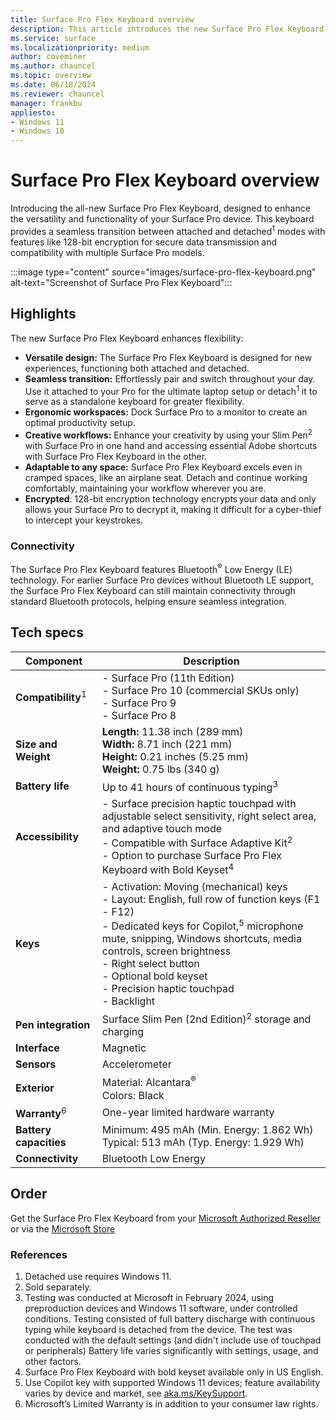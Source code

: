 ```yaml
---
title: Surface Pro Flex Keyboard overview
description: This article introduces the new Surface Pro Flex Keyboard.
ms.service: surface
ms.localizationpriority: medium
author: coveminer
ms.author: chauncel
ms.topic: overview
ms.date: 06/18/2024
ms.reviewer: chauncel
manager: frankbu
appliesto:
- Windows 11
- Windows 10
---
```


# Surface Pro Flex Keyboard overview

Introducing the all-new Surface Pro Flex Keyboard, designed to enhance the versatility and functionality of your Surface Pro device. This keyboard provides a seamless transition between attached and detached<sup>1</sup> modes with features like 128-bit encryption for secure data transmission and compatibility with multiple Surface Pro models.

:::image type="content" source="images/surface-pro-flex-keyboard.png" alt-text="Screenshot of Surface Pro Flex Keyboard":::

## Highlights

The new Surface Pro Flex Keyboard enhances flexibility:

- **Versatile design:** The Surface Pro Flex Keyboard is designed for new experiences, functioning both attached and detached.
- **Seamless transition:** Effortlessly pair and switch throughout your day. Use it attached to your Pro for the ultimate laptop setup or detach<sup>1</sup> it to serve as a standalone keyboard for greater flexibility.
- **Ergonomic workspaces:** Dock Surface Pro to a monitor to create an optimal productivity setup.
- **Creative workflows:** Enhance your creativity by using your Slim Pen<sup>2</sup> with Surface Pro in one hand and accessing essential Adobe shortcuts with Surface Pro Flex Keyboard in the other.
- **Adaptable to any space:** Surface Pro Flex Keyboard excels even in cramped spaces, like an airplane seat. Detach and continue working comfortably, maintaining your workflow wherever you are.
- **Encrypted**: 128-bit encryption technology encrypts your data and only allows your Surface Pro to decrypt it, making it difficult for a cyber-thief to intercept your keystrokes.

### Connectivity

The Surface Pro Flex Keyboard features Bluetooth<sup>®</sup> Low Energy (LE) technology. For earlier Surface Pro devices without Bluetooth LE support, the Surface Pro Flex Keyboard can still maintain connectivity through standard Bluetooth protocols, helping ensure seamless integration.

## Tech specs

| Component            | Description                                                                                                                                                                                                                                                                                                              |
|---------------------------|-------------------------------------------------------------------------------------------------------------------------------------------------------------------------------------------------------------------------------------------------------------------------------------------------------------------------------|
| **Compatibility**<sup>1</sup>    | - Surface Pro (11th Edition)<br>- Surface Pro 10 (commercial SKUs only)<br>- Surface Pro 9<br>- Surface Pro 8                                                                                                                                                                                        |
| **Size and Weight**       | **Length:** 11.38 inch (289 mm) <br>**Width:** 8.71 inch (221 mm) <br>**Height:** 0.21 inches (5.25 mm) <br>**Weight:** 0.75 lbs (340 g)                                                                                                                                                                                        |
| **Battery life**          | Up to 41 hours of continuous typing<sup>3</sup>                                                                                                                                                                                                                                                                                 |
| **Accessibility**         | - Surface precision haptic touchpad with adjustable select sensitivity, right select area, and adaptive touch mode<br>- Compatible with Surface Adaptive Kit<sup>2</sup><br>- Option to purchase Surface Pro Flex Keyboard with Bold Keyset<sup>4</sup>                                                                           |
| **Keys**                  | - Activation: Moving (mechanical) keys<br>- Layout: English, full row of function keys (F1 - F12)<br>- Dedicated keys for Copilot,<sup>5</sup> microphone mute, snipping, Windows shortcuts, media controls, screen brightness<br>- Right select button<br>- Optional bold keyset<br>- Precision haptic touchpad<br>- Backlight |
| **Pen integration**       | Surface Slim Pen (2nd Edition)<sup>2</sup> storage and charging                                                                                                                                                                                                                                                                           |
| **Interface**             | Magnetic                                                                                                                                                                                                                                                                                                                     |
| **Sensors**               | Accelerometer                                                                                                                                                                                                                                                                                                                |
| **Exterior**              | Material: Alcantara<sup>®</sup><br>Colors: Black                                                                                                                                                                                                                                                                              |
| **Warranty**<sup>6</sup>       | One-year limited hardware warranty                                                                                                                                                                                                                                                                                            |
| **Battery capacities**    | Minimum: 495 mAh (Min. Energy: 1.862 Wh)<br>Typical: 513 mAh (Typ. Energy: 1.929 Wh)                                                                                                                                                                                                                                               |
| **Connectivity**          | Bluetooth Low Energy                                                                                                                                                                                                                                                                                              |

## Order

Get the Surface Pro Flex Keyboard from your [Microsoft Authorized Reseller](https://www.microsoft.com/surface/business/where-to-buy-microsoft-surface) or via the [Microsoft Store](https://www.microsoft.com/d/surface-pro-flex-keyboard/91xw9xj8bm7l)

### References

1. Detached use requires Windows 11.
2. Sold separately.
3. Testing was conducted at Microsoft in February 2024, using preproduction devices and Windows 11 software, under controlled conditions. Testing consisted of full battery discharge with continuous typing while keyboard is detached from the device. The test was conducted with the default settings (and didn't include use of touchpad or peripherals) Battery life varies significantly with settings, usage, and other factors.
4. Surface Pro Flex Keyboard with bold keyset available only in US English.
5. Use Copilot key with supported Windows 11 devices; feature availability varies by device and market, see [aka.ms/KeySupport](https://aka.ms/KeySupport).
6. Microsoft’s Limited Warranty is in addition to your consumer law rights.
